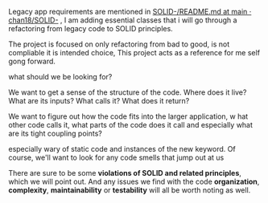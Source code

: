 
Legacy app requirements are mentioned in [SOLID-/README.md at main · chan18/SOLID-](https://github.com/chan18/SOLID-/blob/main/README.md) , I am adding essential classes that i will go through a refactoring from legacy code to SOLID principles. 


The project is focused on only refactoring from bad to good, is not compliable it is intended choice, This project acts as a reference for me self gong forward. 

what should we be looking for?

We want to get a sense of the structure of the code. Where does it live? 
What are its inputs? 
What calls it? 
What does it return? 

We want to figure out how the code fits into the larger application, w
hat other code calls it,
what parts of the code does it call and especially what are its tight coupling points? 

especially wary of static code and instances of the new keyword. 
Of course, we'll want to look for any code smells that jump out at us

There are sure to be some **violations of SOLID and related principles**, which we will point out. And any issues we find with the code **organization**, **complexity**, **maintainability** or **testability** will all be worth noting as well. 


